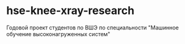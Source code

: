 # hse-knee-xray-research

Годовой проект студентов по ВШЭ по специальности "Машинное обучение высоконагруженных систем"
